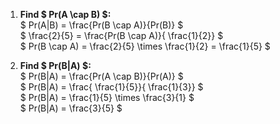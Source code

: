 1. **Find $ Pr(A \cap B) $:**<br/>
   $ Pr(A|B) = \frac{Pr(B \cap A)}{Pr(B)} $<br/>
$ \frac{2}{5} = \frac{Pr(B \cap A)}{ \frac{1}{2}} $<br/>
$ Pr(B \cap A) = \frac{2}{5} \times \frac{1}{2} = \frac{1}{5} $

2. **Find $ Pr(B|A) $:**<br/>
   $ Pr(B|A) = \frac{Pr(A \cap B)}{Pr(A)} $<br/>
$ Pr(B|A) = \frac{ \frac{1}{5}}{ \frac{1}{3}} $<br/>
$ Pr(B|A) = \frac{1}{5} \times \frac{3}{1} $<br/>
$ Pr(B|A) = \frac{3}{5} $
